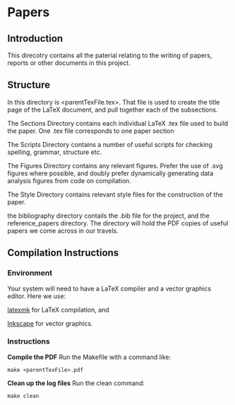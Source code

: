 # Papers

## Introduction 
This direcotry contains all the paterial relating to the writing of papers, reports or other documents in this project. 

## Structure

In this directory is \<parentTexFile.tex\>. That file is used to create the title page of the LaTeX document, and pull together each of the subsections. 

The Sections Directory contains each individual LaTeX .tex file used to build the paper. One .tex file corresponds to one paper section

The Scripts Directory contains a number of useful scripts for checking spelling, grammar, structure etc. 

The Figures Directory contains any relevant figures. Prefer the use of .svg figures where possible, and doubly prefer dynamically generating data analysis figures from code on compilation. 

The Style Directory contains relevant style files for the construction of the paper. 

the bibliography directory contails the .bib file for the project, and the reference_papers directory. The directory will hold the PDF copies of useful papers we come across in our travels. 

## Compilation Instructions

### Environment

Your system will need to have a LaTeX compiler and a vector graphics editor. Here we use: 

[latexmk](https://mg.readthedocs.io/latexmk.html) for LaTeX compilation, and

[Inkscape](https://inkscape.org/) for vector graphics. 

### Instructions

**Compile the PDF** Run the Makefile with a command like: 
	
	make <parentTexFile>.pdf 

**Clean up the log files** Run the clean command:
	
	make clean
